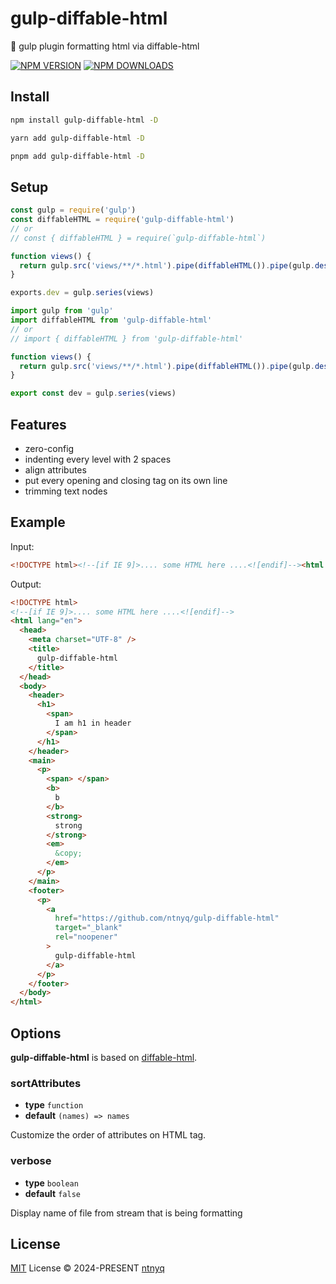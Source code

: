 # gulp-diffable-html

:beer: gulp plugin formatting html via diffable-html

[![NPM VERSION](https://img.shields.io/npm/v/gulp-diffable-html?logo=npm)](https://www.npmjs.com/package/gulp-diffable-html)
[![NPM DOWNLOADS](https://img.shields.io/npm/dm/gulp-diffable-html?logo=npm)](https://www.npmjs.com/package/gulp-diffable-html)

## Install

```bash
npm install gulp-diffable-html -D
```

```bash
yarn add gulp-diffable-html -D
```

```bash
pnpm add gulp-diffable-html -D
```

## Setup

```js
const gulp = require('gulp')
const diffableHTML = require('gulp-diffable-html')
// or
// const { diffableHTML } = require(`gulp-diffable-html`)

function views() {
  return gulp.src('views/**/*.html').pipe(diffableHTML()).pipe(gulp.dest('dist'))
}

exports.dev = gulp.series(views)
```

```ts
import gulp from 'gulp'
import diffableHTML from 'gulp-diffable-html'
// or
// import { diffableHTML } from 'gulp-diffable-html'

function views() {
  return gulp.src('views/**/*.html').pipe(diffableHTML()).pipe(gulp.dest('dist'))
}

export const dev = gulp.series(views)
```

## Features

- zero-config
- indenting every level with 2 spaces
- align attributes
- put every opening and closing tag on its own line
- trimming text nodes

## Example

Input:

<!-- prettier-ignore-start -->
```html
<!DOCTYPE html><!--[if IE 9]>.... some HTML here ....<![endif]--><html lang="en"><head><meta charset="UTF-8"><title>gulp-diffable-html</title></head><body><header><h1><span>I am h1 in header</span></h1></header><main><p><!----><span></span><b>b</b><strong>strong</strong><em>&copy;</em><!-- This comment should be removed --></p></main><footer><p><a href="https://github.com/ntnyq/gulp-diffable-html" target="_blank" rel="noopener" >gulp-diffable-html</a></p></footer></body></html>
```
<!-- prettier-ignore-end -->

Output:

<!-- prettier-ignore-start -->
```html
<!DOCTYPE html>
<!--[if IE 9]>.... some HTML here ....<![endif]-->
<html lang="en">
  <head>
    <meta charset="UTF-8" />
    <title>
      gulp-diffable-html
    </title>
  </head>
  <body>
    <header>
      <h1>
        <span>
          I am h1 in header
        </span>
      </h1>
    </header>
    <main>
      <p>
        <span> </span>
        <b>
          b
        </b>
        <strong>
          strong
        </strong>
        <em>
          &copy;
        </em>
      </p>
    </main>
    <footer>
      <p>
        <a
          href="https://github.com/ntnyq/gulp-diffable-html"
          target="_blank"
          rel="noopener"
        >
          gulp-diffable-html
        </a>
      </p>
    </footer>
  </body>
</html>
```
<!-- prettier-ignore-end -->

## Options

**gulp-diffable-html** is based on [diffable-html](https://github.com/rayrutjes/diffable-html).

### sortAttributes

- **type** `function`
- **default** `(names) => names`

Customize the order of attributes on HTML tag.

### verbose

- **type** `boolean`
- **default** `false`

Display name of file from stream that is being formatting

## License

[MIT](./LICENSE) License © 2024-PRESENT [ntnyq](https://github.com/ntnyq)
